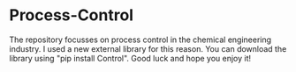 # Process-Control
The repository focusses on process control in the chemical engineering industry. I used a new external library for this reason. You can download the library using "pip install Control". Good luck and hope you enjoy it!
